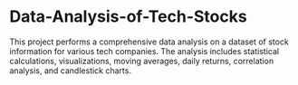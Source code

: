 # Data-Analysis-of-Tech-Stocks
This project performs a comprehensive data analysis on a dataset of stock information for various tech companies. The analysis includes statistical calculations, visualizations, moving averages, daily returns, correlation analysis, and candlestick charts.
